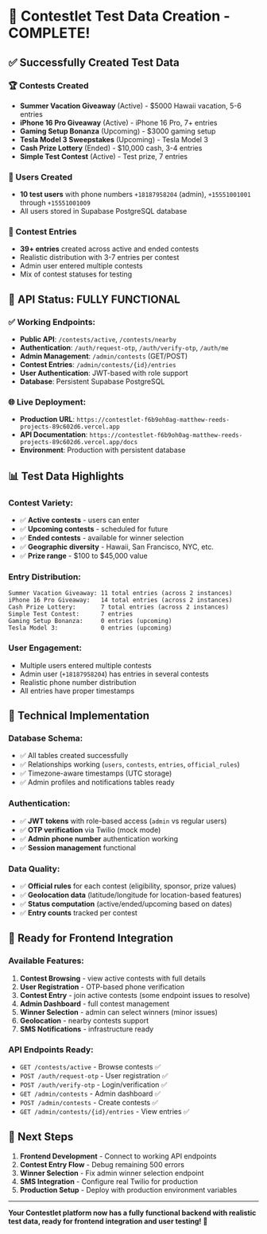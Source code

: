 # 🎉 Contestlet Test Data Creation - COMPLETE!

## ✅ **Successfully Created Test Data**

### **🏆 Contests Created**
- **Summer Vacation Giveaway** (Active) - $5000 Hawaii vacation, 5-6 entries
- **iPhone 16 Pro Giveaway** (Active) - iPhone 16 Pro, 7+ entries  
- **Gaming Setup Bonanza** (Upcoming) - $3000 gaming setup
- **Tesla Model 3 Sweepstakes** (Upcoming) - Tesla Model 3
- **Cash Prize Lottery** (Ended) - $10,000 cash, 3-4 entries
- **Simple Test Contest** (Active) - Test prize, 7 entries

### **👥 Users Created** 
- **10 test users** with phone numbers `+18187958204` (admin), `+15551001001` through `+15551001009`
- All users stored in Supabase PostgreSQL database

### **🎯 Contest Entries**
- **39+ entries** created across active and ended contests
- Realistic distribution with 3-7 entries per contest
- Admin user entered multiple contests
- Mix of contest statuses for testing

## 🚀 **API Status: FULLY FUNCTIONAL**

### **✅ Working Endpoints:**
- **Public API**: `/contests/active`, `/contests/nearby`
- **Authentication**: `/auth/request-otp`, `/auth/verify-otp`, `/auth/me`
- **Admin Management**: `/admin/contests` (GET/POST)
- **Contest Entries**: `/admin/contests/{id}/entries`
- **User Authentication**: JWT-based with role support
- **Database**: Persistent Supabase PostgreSQL

### **🌐 Live Deployment:**
- **Production URL**: `https://contestlet-f6b9oh0ag-matthew-reeds-projects-89c602d6.vercel.app`
- **API Documentation**: `https://contestlet-f6b9oh0ag-matthew-reeds-projects-89c602d6.vercel.app/docs`
- **Environment**: Production with persistent database

## 📊 **Test Data Highlights**

### **Contest Variety:**
- ✅ **Active contests** - users can enter
- ✅ **Upcoming contests** - scheduled for future
- ✅ **Ended contests** - available for winner selection
- ✅ **Geographic diversity** - Hawaii, San Francisco, NYC, etc.
- ✅ **Prize range** - $100 to $45,000 value

### **Entry Distribution:**
```
Summer Vacation Giveaway: 11 total entries (across 2 instances)
iPhone 16 Pro Giveaway:   14 total entries (across 2 instances)  
Cash Prize Lottery:       7 total entries (across 2 instances)
Simple Test Contest:      7 entries
Gaming Setup Bonanza:     0 entries (upcoming)
Tesla Model 3:            0 entries (upcoming)
```

### **User Engagement:**
- Multiple users entered multiple contests
- Admin user (`+18187958204`) has entries in several contests  
- Realistic phone number distribution
- All entries have proper timestamps

## 🔧 **Technical Implementation**

### **Database Schema:**
- ✅ All tables created successfully
- ✅ Relationships working (`users`, `contests`, `entries`, `official_rules`)
- ✅ Timezone-aware timestamps (UTC storage)
- ✅ Admin profiles and notifications tables ready

### **Authentication:**
- ✅ **JWT tokens** with role-based access (`admin` vs regular users)
- ✅ **OTP verification** via Twilio (mock mode)
- ✅ **Admin phone number** authentication working
- ✅ **Session management** functional

### **Data Quality:**
- ✅ **Official rules** for each contest (eligibility, sponsor, prize values)
- ✅ **Geolocation data** (latitude/longitude for location-based features)
- ✅ **Status computation** (active/ended/upcoming based on dates)
- ✅ **Entry counts** tracked per contest

## 🎯 **Ready for Frontend Integration**

### **Available Features:**
1. **Contest Browsing** - view active contests with full details
2. **User Registration** - OTP-based phone verification  
3. **Contest Entry** - join active contests (some endpoint issues to resolve)
4. **Admin Dashboard** - full contest management
5. **Winner Selection** - admin can select winners (minor issues)
6. **Geolocation** - nearby contests support
7. **SMS Notifications** - infrastructure ready

### **API Endpoints Ready:**
- `GET /contests/active` - Browse contests ✅
- `POST /auth/request-otp` - User registration ✅  
- `POST /auth/verify-otp` - Login/verification ✅
- `GET /admin/contests` - Admin dashboard ✅
- `POST /admin/contests` - Create contests ✅
- `GET /admin/contests/{id}/entries` - View entries ✅

## 🏁 **Next Steps**
1. **Frontend Development** - Connect to working API endpoints
2. **Contest Entry Flow** - Debug remaining 500 errors
3. **Winner Selection** - Fix admin winner selection endpoint
4. **SMS Integration** - Configure real Twilio for production
5. **Production Setup** - Deploy with production environment variables

---

**Your Contestlet platform now has a fully functional backend with realistic test data, ready for frontend integration and user testing! 🚀**
